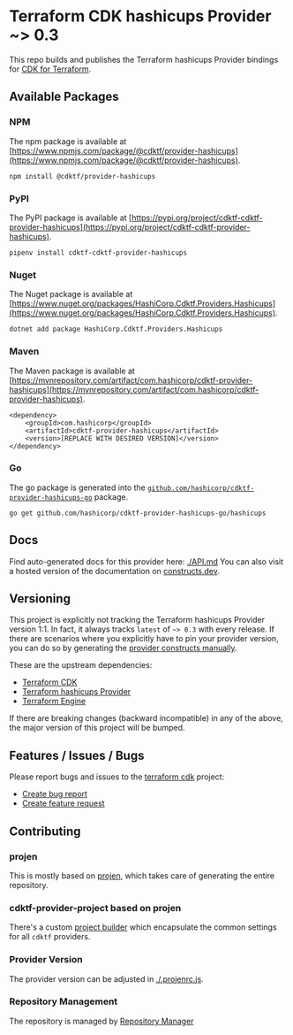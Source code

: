 # Terraform CDK hashicups Provider ~> 0.3

This repo builds and publishes the Terraform hashicups Provider bindings for [CDK for Terraform](https://cdk.tf).

## Available Packages

### NPM

The npm package is available at [https://www.npmjs.com/package/@cdktf/provider-hashicups](https://www.npmjs.com/package/@cdktf/provider-hashicups).

`npm install @cdktf/provider-hashicups`

### PyPI

The PyPI package is available at [https://pypi.org/project/cdktf-cdktf-provider-hashicups](https://pypi.org/project/cdktf-cdktf-provider-hashicups).

`pipenv install cdktf-cdktf-provider-hashicups`

### Nuget

The Nuget package is available at [https://www.nuget.org/packages/HashiCorp.Cdktf.Providers.Hashicups](https://www.nuget.org/packages/HashiCorp.Cdktf.Providers.Hashicups).

`dotnet add package HashiCorp.Cdktf.Providers.Hashicups`

### Maven

The Maven package is available at [https://mvnrepository.com/artifact/com.hashicorp/cdktf-provider-hashicups](https://mvnrepository.com/artifact/com.hashicorp/cdktf-provider-hashicups).

```
<dependency>
    <groupId>com.hashicorp</groupId>
    <artifactId>cdktf-provider-hashicups</artifactId>
    <version>[REPLACE WITH DESIRED VERSION]</version>
</dependency>
```

### Go

The go package is generated into the [`github.com/hashicorp/cdktf-provider-hashicups-go`](https://github.com/hashicorp/cdktf-provider-hashicups-go) package.

`go get github.com/hashicorp/cdktf-provider-hashicups-go/hashicups`

## Docs

Find auto-generated docs for this provider here: [./API.md](./API.md)
You can also visit a hosted version of the documentation on [constructs.dev](https://constructs.dev/packages/@cdktf/provider-hashicups).

## Versioning

This project is explicitly not tracking the Terraform hashicups Provider version 1:1. In fact, it always tracks `latest` of `~> 0.3` with every release. If there are scenarios where you explicitly have to pin your provider version, you can do so by generating the [provider constructs manually](https://cdk.tf/imports).

These are the upstream dependencies:

* [Terraform CDK](https://cdk.tf)
* [Terraform hashicups Provider](https://github.com/terraform-providers/terraform-provider-hashicups)
* [Terraform Engine](https://terraform.io)

If there are breaking changes (backward incompatible) in any of the above, the major version of this project will be bumped.

## Features / Issues / Bugs

Please report bugs and issues to the [terraform cdk](https://cdk.tf) project:

* [Create bug report](https://cdk.tf/bug)
* [Create feature request](https://cdk.tf/feature)

## Contributing

### projen

This is mostly based on [projen](https://github.com/eladb/projen), which takes care of generating the entire repository.

### cdktf-provider-project based on projen

There's a custom [project builder](https://github.com/hashicorp/cdktf-provider-project) which encapsulate the common settings for all `cdktf` providers.

### Provider Version

The provider version can be adjusted in [./.projenrc.js](./.projenrc.js).

### Repository Management

The repository is managed by [Repository Manager](https://github.com/hashicorp/cdktf-repository-manager/)

